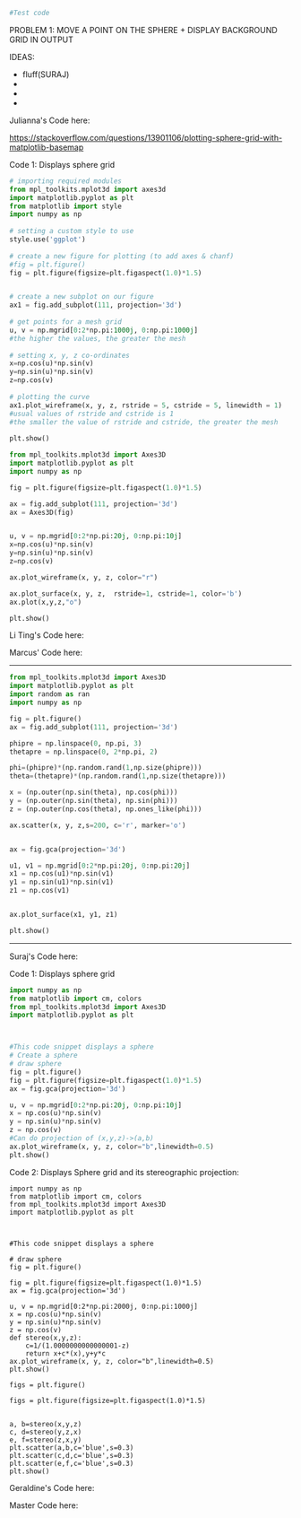 ```python
#Test code
```

PROBLEM 1: MOVE A POINT ON THE SPHERE + DISPLAY BACKGROUND GRID IN OUTPUT

IDEAS:
- fluff(SURAJ)
-
-
-






Julianna's Code here:

https://stackoverflow.com/questions/13901106/plotting-sphere-grid-with-matplotlib-basemap

Code 1: Displays sphere grid
```python
# importing required modules 
from mpl_toolkits.mplot3d import axes3d 
import matplotlib.pyplot as plt 
from matplotlib import style 
import numpy as np 
  
# setting a custom style to use 
style.use('ggplot') 
  
# create a new figure for plotting (to add axes & chanf)
#fig = plt.figure() 
fig = plt.figure(figsize=plt.figaspect(1.0)*1.5) 


# create a new subplot on our figure 
ax1 = fig.add_subplot(111, projection='3d') 
  
# get points for a mesh grid 
u, v = np.mgrid[0:2*np.pi:1000j, 0:np.pi:1000j] 
#the higher the values, the greater the mesh
  
# setting x, y, z co-ordinates 
x=np.cos(u)*np.sin(v) 
y=np.sin(u)*np.sin(v) 
z=np.cos(v) 
  
# plotting the curve 
ax1.plot_wireframe(x, y, z, rstride = 5, cstride = 5, linewidth = 1) 
#usual values of rstride and cstride is 1
#the smaller the value of rstride and cstride, the greater the mesh
  
plt.show()
```

```python
from mpl_toolkits.mplot3d import Axes3D
import matplotlib.pyplot as plt
import numpy as np

fig = plt.figure(figsize=plt.figaspect(1.0)*1.5) 

ax = fig.add_subplot(111, projection='3d')
ax = Axes3D(fig)


u, v = np.mgrid[0:2*np.pi:20j, 0:np.pi:10j]
x=np.cos(u)*np.sin(v)
y=np.sin(u)*np.sin(v)
z=np.cos(v)

ax.plot_wireframe(x, y, z, color="r")

ax.plot_surface(x, y, z,  rstride=1, cstride=1, color='b')
ax.plot(x,y,z,"o")

plt.show()
```

Li Ting's Code here:

Marcus' Code here:
_________________________________________________________________________________
```python
from mpl_toolkits.mplot3d import Axes3D
import matplotlib.pyplot as plt
import random as ran
import numpy as np

fig = plt.figure()
ax = fig.add_subplot(111, projection='3d')

phipre = np.linspace(0, np.pi, 3)
thetapre = np.linspace(0, 2*np.pi, 2)

phi=(phipre)*(np.random.rand(1,np.size(phipre)))
theta=(thetapre)*(np.random.rand(1,np.size(thetapre)))

x = (np.outer(np.sin(theta), np.cos(phi)))
y = (np.outer(np.sin(theta), np.sin(phi)))
z = (np.outer(np.cos(theta), np.ones_like(phi)))

ax.scatter(x, y, z,s=200, c='r', marker='o')


ax = fig.gca(projection='3d')

u1, v1 = np.mgrid[0:2*np.pi:20j, 0:np.pi:20j]
x1 = np.cos(u1)*np.sin(v1)
y1 = np.sin(u1)*np.sin(v1)
z1 = np.cos(v1)


ax.plot_surface(x1, y1, z1)

plt.show()
```
_________________________________________________________________________________


Suraj's Code here:

Code 1: Displays sphere grid
```python
import numpy as np
from matplotlib import cm, colors
from mpl_toolkits.mplot3d import Axes3D
import matplotlib.pyplot as plt



#This code snippet displays a sphere
# Create a sphere
# draw sphere
fig = plt.figure()
fig = plt.figure(figsize=plt.figaspect(1.0)*1.5) 
ax = fig.gca(projection='3d')

u, v = np.mgrid[0:2*np.pi:20j, 0:np.pi:10j]
x = np.cos(u)*np.sin(v)
y = np.sin(u)*np.sin(v)
z = np.cos(v)
#Can do projection of (x,y,z)->(a,b)
ax.plot_wireframe(x, y, z, color="b",linewidth=0.5)
plt.show()
```
Code 2: Displays Sphere grid and its stereographic projection:
```
import numpy as np
from matplotlib import cm, colors
from mpl_toolkits.mplot3d import Axes3D
import matplotlib.pyplot as plt



#This code snippet displays a sphere

# draw sphere
fig = plt.figure()

fig = plt.figure(figsize=plt.figaspect(1.0)*1.5) 
ax = fig.gca(projection='3d')

u, v = np.mgrid[0:2*np.pi:2000j, 0:np.pi:1000j]
x = np.cos(u)*np.sin(v)
y = np.sin(u)*np.sin(v)
z = np.cos(v)
def stereo(x,y,z):
    c=1/(1.0000000000000001-z)
    return x+c*(x),y+y*c
ax.plot_wireframe(x, y, z, color="b",linewidth=0.5)
plt.show()

figs = plt.figure()

figs = plt.figure(figsize=plt.figaspect(1.0)*1.5) 


a, b=stereo(x,y,z)
c, d=stereo(y,z,x)
e, f=stereo(z,x,y)
plt.scatter(a,b,c='blue',s=0.3)
plt.scatter(c,d,c='blue',s=0.3)
plt.scatter(e,f,c='blue',s=0.3)
plt.show()
```
Geraldine's Code here:

Master Code here:
